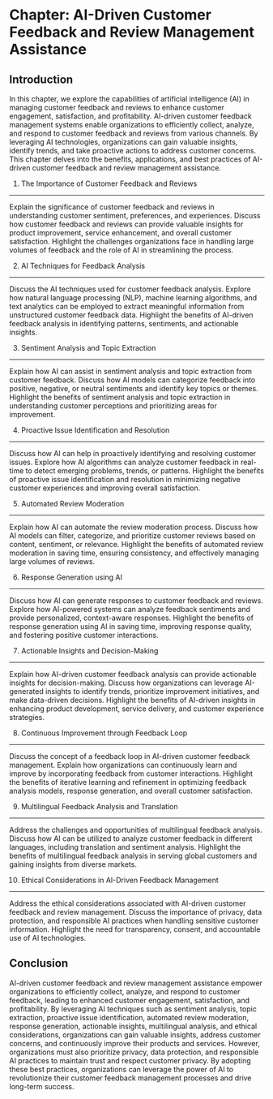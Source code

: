 Chapter: AI-Driven Customer Feedback and Review Management Assistance
=====================================================================

Introduction
------------

In this chapter, we explore the capabilities of artificial intelligence (AI) in managing customer feedback and reviews to enhance customer engagement, satisfaction, and profitability. AI-driven customer feedback management systems enable organizations to efficiently collect, analyze, and respond to customer feedback and reviews from various channels. By leveraging AI technologies, organizations can gain valuable insights, identify trends, and take proactive actions to address customer concerns. This chapter delves into the benefits, applications, and best practices of AI-driven customer feedback and review management assistance.

1. The Importance of Customer Feedback and Reviews
--------------------------------------------------

Explain the significance of customer feedback and reviews in understanding customer sentiment, preferences, and experiences. Discuss how customer feedback and reviews can provide valuable insights for product improvement, service enhancement, and overall customer satisfaction. Highlight the challenges organizations face in handling large volumes of feedback and the role of AI in streamlining the process.

2. AI Techniques for Feedback Analysis
--------------------------------------

Discuss the AI techniques used for customer feedback analysis. Explore how natural language processing (NLP), machine learning algorithms, and text analytics can be employed to extract meaningful information from unstructured customer feedback data. Highlight the benefits of AI-driven feedback analysis in identifying patterns, sentiments, and actionable insights.

3. Sentiment Analysis and Topic Extraction
------------------------------------------

Explain how AI can assist in sentiment analysis and topic extraction from customer feedback. Discuss how AI models can categorize feedback into positive, negative, or neutral sentiments and identify key topics or themes. Highlight the benefits of sentiment analysis and topic extraction in understanding customer perceptions and prioritizing areas for improvement.

4. Proactive Issue Identification and Resolution
------------------------------------------------

Discuss how AI can help in proactively identifying and resolving customer issues. Explore how AI algorithms can analyze customer feedback in real-time to detect emerging problems, trends, or patterns. Highlight the benefits of proactive issue identification and resolution in minimizing negative customer experiences and improving overall satisfaction.

5. Automated Review Moderation
------------------------------

Explain how AI can automate the review moderation process. Discuss how AI models can filter, categorize, and prioritize customer reviews based on content, sentiment, or relevance. Highlight the benefits of automated review moderation in saving time, ensuring consistency, and effectively managing large volumes of reviews.

6. Response Generation using AI
-------------------------------

Discuss how AI can generate responses to customer feedback and reviews. Explore how AI-powered systems can analyze feedback sentiments and provide personalized, context-aware responses. Highlight the benefits of response generation using AI in saving time, improving response quality, and fostering positive customer interactions.

7. Actionable Insights and Decision-Making
------------------------------------------

Explain how AI-driven customer feedback analysis can provide actionable insights for decision-making. Discuss how organizations can leverage AI-generated insights to identify trends, prioritize improvement initiatives, and make data-driven decisions. Highlight the benefits of AI-driven insights in enhancing product development, service delivery, and customer experience strategies.

8. Continuous Improvement through Feedback Loop
-----------------------------------------------

Discuss the concept of a feedback loop in AI-driven customer feedback management. Explain how organizations can continuously learn and improve by incorporating feedback from customer interactions. Highlight the benefits of iterative learning and refinement in optimizing feedback analysis models, response generation, and overall customer satisfaction.

9. Multilingual Feedback Analysis and Translation
-------------------------------------------------

Address the challenges and opportunities of multilingual feedback analysis. Discuss how AI can be utilized to analyze customer feedback in different languages, including translation and sentiment analysis. Highlight the benefits of multilingual feedback analysis in serving global customers and gaining insights from diverse markets.

10. Ethical Considerations in AI-Driven Feedback Management
-----------------------------------------------------------

Address the ethical considerations associated with AI-driven customer feedback and review management. Discuss the importance of privacy, data protection, and responsible AI practices when handling sensitive customer information. Highlight the need for transparency, consent, and accountable use of AI technologies.

Conclusion
----------

AI-driven customer feedback and review management assistance empower organizations to efficiently collect, analyze, and respond to customer feedback, leading to enhanced customer engagement, satisfaction, and profitability. By leveraging AI techniques such as sentiment analysis, topic extraction, proactive issue identification, automated review moderation, response generation, actionable insights, multilingual analysis, and ethical considerations, organizations can gain valuable insights, address customer concerns, and continuously improve their products and services. However, organizations must also prioritize privacy, data protection, and responsible AI practices to maintain trust and respect customer privacy. By adopting these best practices, organizations can leverage the power of AI to revolutionize their customer feedback management processes and drive long-term success.
